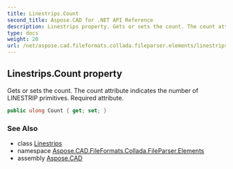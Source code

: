 ```yaml
---
title: Linestrips.Count
second_title: Aspose.CAD for .NET API Reference
description: Linestrips property. Gets or sets the count. The count attribute indicates the number of LINESTRIP primitives. Required attribute
type: docs
weight: 20
url: /net/aspose.cad.fileformats.collada.fileparser.elements/linestrips/count/
---
```

## Linestrips.Count property

Gets or sets the count. The count attribute indicates the number of LINESTRIP primitives. Required attribute.

```csharp
public ulong Count { get; set; }
```

### See Also

* class [Linestrips](../)
* namespace [Aspose.CAD.FileFormats.Collada.FileParser.Elements](../../linestrips/)
* assembly [Aspose.CAD](../../../)


